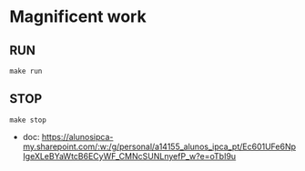 # Magnificent work

## RUN 

```
make run
```

## STOP
```
make stop
```



* doc:  https://alunosipca-my.sharepoint.com/:w:/g/personal/a14155_alunos_ipca_pt/Ec601UFe6NpIgeXLeBYaWtcB6ECyWF_CMNcSUNLnyefP_w?e=oTbI9u